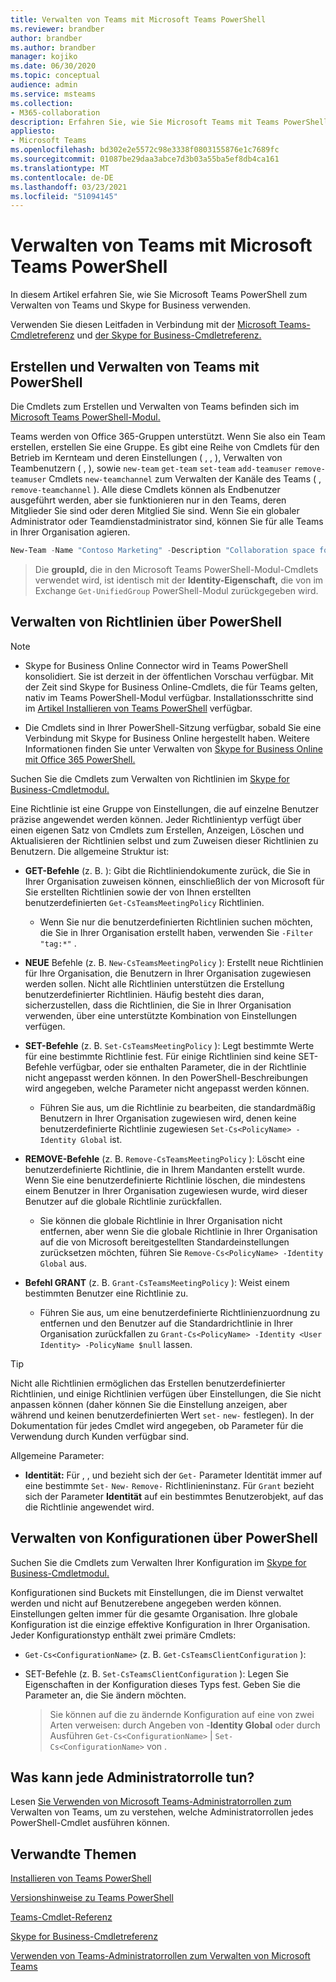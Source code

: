 ```yaml
---
title: Verwalten von Teams mit Microsoft Teams PowerShell
ms.reviewer: brandber
author: brandber
ms.author: brandber
manager: kojiko
ms.date: 06/30/2020
ms.topic: conceptual
audience: admin
ms.service: msteams
ms.collection:
- M365-collaboration
description: Erfahren Sie, wie Sie Microsoft Teams mit Teams PowerShell verwalten.
appliesto:
- Microsoft Teams
ms.openlocfilehash: bd302e2e5572c98e3338f0803155876e1c7689fc
ms.sourcegitcommit: 01087be29daa3abce7d3b03a55ba5ef8db4ca161
ms.translationtype: MT
ms.contentlocale: de-DE
ms.lasthandoff: 03/23/2021
ms.locfileid: "51094145"
---
```

# <a name="manage-teams-with-microsoft-teams-powershell"></a>Verwalten von Teams mit Microsoft Teams PowerShell

In diesem Artikel erfahren Sie, wie Sie Microsoft Teams PowerShell zum Verwalten von Teams und Skype for Business verwenden. 

Verwenden Sie diesen Leitfaden in Verbindung mit der [Microsoft Teams-Cmdletreferenz](/powershell/teams/?view=teams-ps) und [der Skype for Business-Cmdletreferenz.](/powershell/skype/intro?view=skype-ps)

## <a name="create-and-manage-teams-using-powershell"></a>Erstellen und Verwalten von Teams mit PowerShell

Die Cmdlets zum Erstellen und Verwalten von Teams befinden sich im [Microsoft Teams PowerShell-Modul.](https://www.powershellgallery.com/packages/MicrosoftTeams/)

Teams werden von Office 365-Gruppen unterstützt. Wenn Sie also ein Team erstellen, erstellen Sie eine Gruppe. Es gibt eine Reihe von Cmdlets für den Betrieb im Kernteam und deren Einstellungen ( , , ), Verwalten von Teambenutzern ( , ), sowie ``new-team`` ``get-team``  ``set-team`` ``add-teamuser`` ``remove-teamuser`` Cmdlets ``new-teamchannel`` zum Verwalten der Kanäle des Teams ( , ``remove-teamchannel`` ). Alle diese Cmdlets können als Endbenutzer ausgeführt werden, aber sie funktionieren nur in den Teams, deren Mitglieder Sie sind oder deren Mitglied Sie sind. Wenn Sie ein globaler Administrator oder Teamdienstadministrator sind, können Sie für alle Teams in Ihrer Organisation agieren.

```powershell
New-Team -Name "Contoso Marketing" -Description "Collaboration space for Contoso's Marketing department"
```

> Die **groupId,** die in den Microsoft Teams PowerShell-Modul-Cmdlets verwendet wird, ist identisch mit der **Identity-Eigenschaft,** die von im Exchange ``Get-UnifiedGroup`` PowerShell-Modul zurückgegeben wird.

## <a name="manage-policies-via-powershell"></a>Verwalten von Richtlinien über PowerShell

> [!NOTE]
> - Skype for Business Online Connector wird in Teams PowerShell konsolidiert. Sie ist derzeit in der öffentlichen Vorschau verfügbar. Mit der Zeit sind Skype for Business Online-Cmdlets, die für Teams gelten, nativ im Teams PowerShell-Modul verfügbar. Installationsschritte sind im [Artikel Installieren von Teams PowerShell](teams-powershell-install.md) verfügbar.
>
> - Die Cmdlets sind in Ihrer PowerShell-Sitzung verfügbar, sobald Sie eine Verbindung mit Skype for Business Online hergestellt haben. Weitere Informationen finden Sie unter Verwalten von [Skype for Business Online mit Office 365 PowerShell.](/office365/enterprise/powershell/manage-skype-for-business-online-with-office-365-powershell)

Suchen Sie die Cmdlets zum Verwalten von Richtlinien im [Skype for Business-Cmdletmodul.](/microsoft-365/enterprise/manage-skype-for-business-online-with-microsoft-365-powershell)

Eine Richtlinie ist eine Gruppe von Einstellungen, die auf einzelne Benutzer präzise angewendet werden können. Jeder Richtlinientyp verfügt über einen eigenen Satz von Cmdlets zum Erstellen, Anzeigen, Löschen und Aktualisieren der Richtlinien selbst und zum Zuweisen dieser Richtlinien zu Benutzern. Die allgemeine Struktur ist:

- **GET-Befehle** (z. B. ): Gibt die Richtliniendokumente zurück, die Sie in Ihrer Organisation zuweisen können, einschließlich der von Microsoft für Sie erstellten Richtlinien sowie der von Ihnen erstellten benutzerdefinierten ``Get-CsTeamsMeetingPolicy`` Richtlinien.
   - Wenn Sie nur die benutzerdefinierten Richtlinien suchen möchten, die Sie in Ihrer Organisation erstellt haben, verwenden Sie ``-Filter "tag:*"`` .

- **NEUE** Befehle (z. B. ``New-CsTeamsMeetingPolicy`` ): Erstellt neue Richtlinien für Ihre Organisation, die Benutzern in Ihrer Organisation zugewiesen werden sollen. Nicht alle Richtlinien unterstützen die Erstellung benutzerdefinierter Richtlinien. Häufig besteht dies daran, sicherzustellen, dass die Richtlinien, die Sie in Ihrer Organisation verwenden, über eine unterstützte Kombination von Einstellungen verfügen.

- **SET-Befehle** (z. B. ``Set-CsTeamsMeetingPolicy`` ): Legt bestimmte Werte für eine bestimmte Richtlinie fest. Für einige Richtlinien sind keine SET-Befehle verfügbar, oder sie enthalten Parameter, die in der Richtlinie nicht angepasst werden können. In den PowerShell-Beschreibungen wird angegeben, welche Parameter nicht angepasst werden können. 
   - Führen Sie aus, um die Richtlinie zu bearbeiten, die standardmäßig Benutzern in Ihrer Organisation zugewiesen wird, denen keine benutzerdefinierte Richtlinie zugewiesen ``Set-Cs<PolicyName> -Identity Global`` ist.

- **REMOVE-Befehle** (z. B. ``Remove-CsTeamsMeetingPolicy`` ): Löscht eine benutzerdefinierte Richtlinie, die in Ihrem Mandanten erstellt wurde. Wenn Sie eine benutzerdefinierte Richtlinie löschen, die mindestens einem Benutzer in Ihrer Organisation zugewiesen wurde, wird dieser Benutzer auf die globale Richtlinie zurückfallen.
   - Sie können die globale Richtlinie in Ihrer Organisation nicht entfernen, aber wenn Sie die globale Richtlinie in Ihrer Organisation auf die von Microsoft bereitgestellten Standardeinstellungen zurücksetzen möchten, führen Sie ``Remove-Cs<PolicyName> -Identity Global`` aus.

- **Befehl GRANT** (z. B. ``Grant-CsTeamsMeetingPolicy`` ): Weist einem bestimmten Benutzer eine Richtlinie zu.
   - Führen Sie aus, um eine benutzerdefinierte Richtlinienzuordnung zu entfernen und den Benutzer auf die Standardrichtlinie in Ihrer Organisation zurückfallen zu ``Grant-Cs<PolicyName> -Identity <User Identity> -PolicyName $null`` lassen.

> [!TIP]
> Nicht alle Richtlinien ermöglichen das Erstellen benutzerdefinierter Richtlinien, und einige Richtlinien verfügen über Einstellungen, die Sie nicht anpassen können (daher können Sie die Einstellung anzeigen, aber während und keinen benutzerdefinierten Wert ``set-`` ``new-`` festlegen). In der Dokumentation für jedes Cmdlet wird angegeben, ob Parameter für die Verwendung durch Kunden verfügbar sind.

Allgemeine Parameter:

- **Identität:** Für , , und bezieht sich der ``Get-`` Parameter Identität immer auf eine bestimmte ``Set-`` ``New-`` ``Remove-`` Richtlinieninstanz.  Für ``Grant`` bezieht sich der Parameter **Identität** auf ein bestimmtes Benutzerobjekt, auf das die Richtlinie angewendet wird.

## <a name="manage-configurations-via-powershell"></a>Verwalten von Konfigurationen über PowerShell

Suchen Sie die Cmdlets zum Verwalten Ihrer Konfiguration im [Skype for Business-Cmdletmodul.](/microsoft-365/enterprise/manage-skype-for-business-online-with-microsoft-365-powershell)

Konfigurationen sind Buckets mit Einstellungen, die im Dienst verwaltet werden und nicht auf Benutzerebene angegeben werden können. Einstellungen gelten immer für die gesamte Organisation. Ihre globale Konfiguration ist die einzige effektive Konfiguration in Ihrer Organisation. Jeder Konfigurationstyp enthält zwei primäre Cmdlets:

- ``Get-Cs<ConfigurationName>`` (z. B. ``Get-CsTeamsClientConfiguration`` ):

- SET-Befehle (z. B. ``Set-CsTeamsClientConfiguration`` ): Legen Sie Eigenschaften in der Konfiguration dieses Typs fest. Geben Sie die Parameter an, die Sie ändern möchten.
   > Sie können auf die zu ändernde Konfiguration auf eine von zwei Arten verweisen: durch Angeben von -**Identity Global** oder durch Ausführen ``Get-Cs<ConfigurationName>``  |  ``Set-Cs<ConfigurationName>`` von .

## <a name="what-can-each-admin-role-do"></a>Was kann jede Administratorrolle tun?

Lesen [Sie Verwenden von Microsoft Teams-Administratorrollen zum](using-admin-roles.md) Verwalten von Teams, um zu verstehen, welche Administratorrollen jedes PowerShell-Cmdlet ausführen können.

## <a name="related-topics"></a>Verwandte Themen

[Installieren von Teams PowerShell](teams-powershell-install.md)

[Versionshinweise zu Teams PowerShell](teams-powershell-release-notes.md)

[Teams-Cmdlet-Referenz](/powershell/teams/?view=teams-ps)

[Skype for Business-Cmdletreferenz](/powershell/skype/intro?view=skype-ps)

[Verwenden von Teams-Administratorrollen zum Verwalten von Microsoft Teams](using-admin-roles.md)